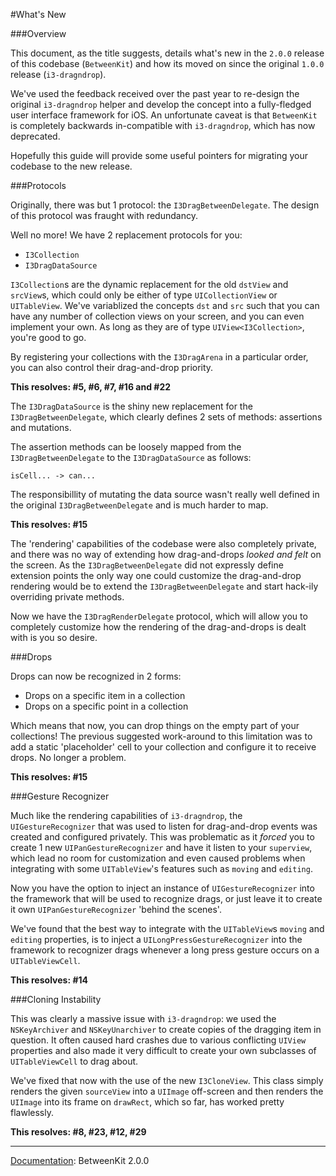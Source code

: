 #What's New###OverviewThis document, as the title suggests, details what's new in the  `2.0.0` release of this codebase (`BetweenKit`) and how its moved on since the original `1.0.0` release (`i3-dragndrop`).We've used the feedback received over the past year to re-design the original `i3-dragndrop` helper and develop the concept into a fully-fledged user interface framework for iOS. An unfortunate caveat is that `BetweenKit` is completely backwards in-compatible with `i3-dragndrop`, which has now deprecated.Hopefully this guide will provide some useful pointers for migrating your codebase to the new release.###ProtocolsOriginally, there was but 1 protocol: the `I3DragBetweenDelegate`. The design of this protocol was fraught with redundancy.Well no more! We have 2 replacement protocols for you:- `I3Collection`- `I3DragDataSource``I3Collection`s are the dynamic replacement for the old `dstView` and `srcView`s, which could only be either of type `UICollectionView` or `UITableView`. We've variablized the concepts `dst` and `src` such that you can have any number of collection views on your screen, and you can even implement your own. As long as they are of type `UIView<I3Collection>`, you're good to go. By registering your collections with the `I3DragArena` in a particular order, you can also control their drag-and-drop priority. __This resolves: #5, #6, #7, #16 and #22__The `I3DragDataSource` is the shiny new replacement for the `I3DragBetweenDelegate`, which clearly defines 2 sets of methods: assertions and mutations. The assertion methods can be loosely mapped from the `I3DragBetweenDelegate` to the `I3DragDataSource` as follows: 	isCell... -> can...The responsibillity of mutating the data source wasn't really well defined in the original `I3DragBetweenDelegate` and is much harder to map. __This resolves:  #15__The 'rendering' capabilities of the codebase were also completely private, and there was no way of extending how drag-and-drops _looked and felt_ on the screen. As the `I3DragBetweenDelegate` did not expressly define extension points the only way one could customize the drag-and-drop rendering would be to extend the `I3DragBetweenDelegate` and start hack-ily overriding private methods. Now we have the `I3DragRenderDelegate` protocol, which will allow you to completely customize how the rendering of the drag-and-drops is dealt with is you so desire.###DropsDrops can now be recognized in 2 forms:- Drops on a specific item in a collection- Drops on a specific point in a collectionWhich means that now, you can drop things on the empty part of your collections! The previous suggested work-around to this limitation was to add a static 'placeholder' cell to your collection and configure it to receive drops. No longer a problem.__This resolves: #15__###Gesture RecognizerMuch like the rendering capabilities of `i3-dragndrop`, the `UIGestureRecognizer` that was used to listen for drag-and-drop events was created and configured privately. This was problematic as it _forced_ you to create 1 new `UIPanGestureRecognizer` and have it listen to your `superview`, which lead no room for customization and even caused problems when integrating with some `UITableView`'s features such as `moving` and `editing`.Now you have the option to inject an instance of `UIGestureRecognizer` into the framework that will be used to recognize drags, or just leave it to create it own `UIPanGestureRecognizer` 'behind the scenes'.We've found that the best way to integrate with the `UITableView`s `moving` and `editing` properties, is to inject a `UILongPressGestureRecognizer` into the framework to recognizer drags whenever a long press gesture occurs on a `UITableViewCell`.__This resolves: #14__###Cloning InstabilityThis was clearly a massive issue with `i3-dragndrop`: we used the `NSKeyArchiver` and `NSKeyUnarchiver` to create copies of the dragging item in question. It often caused hard crashes due to various conflicting `UIView` properties and also made it very difficult to create your own subclasses of `UITableViewCell` to drag about.We've fixed that now with the use of the new `I3CloneView`. This class simply renders the given `sourceView` into a `UIImage` off-screen and then renders the `UIImage` into its frame on `drawRect`, which so far, has worked pretty flawlessly.__This resolves: #8, #23, #12, #29_____<u>Documentation</u>: BetweenKit 2.0.0